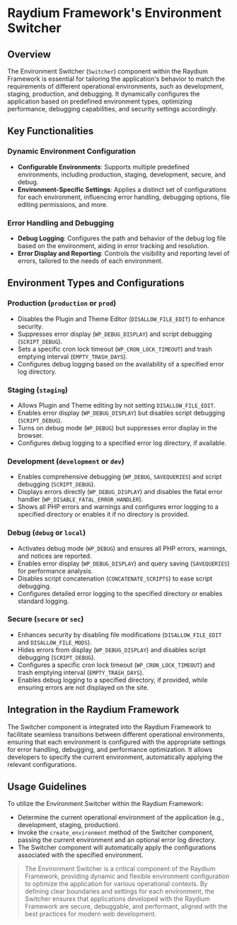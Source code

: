 # Raydium Framework's Environment Switcher

## Overview

The Environment Switcher (`Switcher`) component within the Raydium Framework is essential for tailoring the application's behavior to match the requirements of different operational environments, such as development, staging, production, and debugging. It dynamically configures the application based on predefined environment types, optimizing performance, debugging capabilities, and security settings accordingly.

## Key Functionalities

### Dynamic Environment Configuration
- **Configurable Environments**: Supports multiple predefined environments, including production, staging, development, secure, and debug.
- **Environment-Specific Settings**: Applies a distinct set of configurations for each environment, influencing error handling, debugging options, file editing permissions, and more.

### Error Handling and Debugging
- **Debug Logging**: Configures the path and behavior of the debug log file based on the environment, aiding in error tracking and resolution.
- **Error Display and Reporting**: Controls the visibility and reporting level of errors, tailored to the needs of each environment.

## Environment Types and Configurations

### Production (`production` or `prod`)
- Disables the Plugin and Theme Editor (`DISALLOW_FILE_EDIT`) to enhance security.
- Suppresses error display (`WP_DEBUG_DISPLAY`) and script debugging (`SCRIPT_DEBUG`).
- Sets a specific cron lock timeout (`WP_CRON_LOCK_TIMEOUT`) and trash emptying interval (`EMPTY_TRASH_DAYS`).
- Configures debug logging based on the availability of a specified error log directory.

### Staging (`staging`)
- Allows Plugin and Theme editing by not setting `DISALLOW_FILE_EDIT`.
- Enables error display (`WP_DEBUG_DISPLAY`) but disables script debugging (`SCRIPT_DEBUG`).
- Turns on debug mode (`WP_DEBUG`) but suppresses error display in the browser.
- Configures debug logging to a specified error log directory, if available.

### Development (`development` or `dev`)
- Enables comprehensive debugging (`WP_DEBUG`, `SAVEQUERIES`) and script debugging (`SCRIPT_DEBUG`).
- Displays errors directly (`WP_DEBUG_DISPLAY`) and disables the fatal error handler (`WP_DISABLE_FATAL_ERROR_HANDLER`).
- Shows all PHP errors and warnings and configures error logging to a specified directory or enables it if no directory is provided.

### Debug (`debug` or `local`)
- Activates debug mode (`WP_DEBUG`) and ensures all PHP errors, warnings, and notices are reported.
- Enables error display (`WP_DEBUG_DISPLAY`) and query saving (`SAVEQUERIES`) for performance analysis.
- Disables script concatenation (`CONCATENATE_SCRIPTS`) to ease script debugging.
- Configures detailed error logging to the specified directory or enables standard logging.

### Secure (`secure` or `sec`)
- Enhances security by disabling file modifications (`DISALLOW_FILE_EDIT` and `DISALLOW_FILE_MODS`).
- Hides errors from display (`WP_DEBUG_DISPLAY`) and disables script debugging (`SCRIPT_DEBUG`).
- Configures a specific cron lock timeout (`WP_CRON_LOCK_TIMEOUT`) and trash emptying interval (`EMPTY_TRASH_DAYS`).
- Enables debug logging to a specified directory, if provided, while ensuring errors are not displayed on the site.

## Integration in the Raydium Framework

The Switcher component is integrated into the Raydium Framework to facilitate seamless transitions between different operational environments, ensuring that each environment is configured with the appropriate settings for error handling, debugging, and performance optimization. It allows developers to specify the current environment, automatically applying the relevant configurations.

## Usage Guidelines

To utilize the Environment Switcher within the Raydium Framework:
- Determine the current operational environment of the application (e.g., development, staging, production).
- Invoke the `create_environment` method of the Switcher component, passing the current environment and an optional error log directory.
- The Switcher component will automatically apply the configurations associated with the specified environment.

> The Environment Switcher is a critical component of the Raydium Framework, providing dynamic and flexible environment configuration to optimize the application for various operational contexts. By defining clear boundaries and settings for each environment, the Switcher ensures that applications developed with the Raydium Framework are secure, debuggable, and performant, aligned with the best practices for modern web development.
